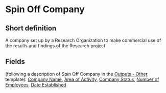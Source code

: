 # Spin Off Company
## Short definition
A company set up by a Research Organization to make commercial use of the results and findings of the Research project.
## Fields
(following a description of Spin Off Company in the [Outputs - Other](../Templates/Outputs%20-%20Other.md) template):
[Company Name](../Object-Fields/Spin%20Off%20Company/Company%20Name.md),
[Area of Activity](../Object-Fields/Spin%20Off%20Company/Area%20of%20Activity.md),
[Company Status](../Object-Fields/Spin%20Off%20Company/Company%20Status.md),
[Number of Employees](../Object-Fields/Spin%20Off%20Company/Number%20of%20Employees.md),
[Date Established](../Object-Fields/Spin%20Off%20Company/Date%20Established.md)
